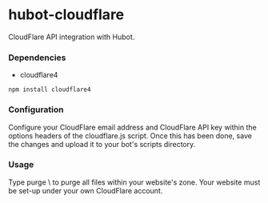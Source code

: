 # hubot-cloudflare
CloudFlare API integration with Hubot.

<h3>Dependencies</h3>

<ul>
<li>cloudflare4</li>
</ul>

<code>npm install cloudflare4</code>

<h3>Configuration</h3>
Configure your CloudFlare email address and CloudFlare API key within the options headers of the cloudflare.js script. Once this has been done, save the changes and upload it to your bot's scripts directory.

<h3>Usage</h3>
Type purge \<domain\> to purge all files within your website's zone. Your website must be set-up under your own CloudFlare account.
